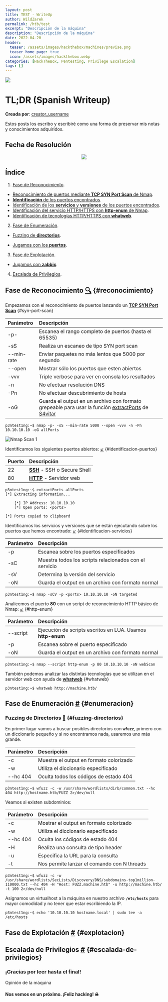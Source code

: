 ```yaml
---
layout: post
title: TEST - WriteUp
author: WildZarek
permalink: /htb/test
excerpt: "Descripción de la máquina"
description: "Descripción de la máquina"
date: 2022-04-20
header:
  teaser: /assets/images/hackthebox/machines/previse.png
  teaser_home_page: true
  icon: /assets/images/hackthebox.webp
categories: [HackTheBox, Pentesting, Privilege Escalation]
tags: []
---
```


<img class="machine-info" src="/assets/images/hackthebox/machines/previse.png" />

# TL;DR (Spanish Writeup)

**Creada por**: [creator_username](https://www.hackthebox.eu/profile/user_id)

Estos posts los escribo y escribiré como una forma de preservar mis notas y conocimientos adquiridos.

## Fecha de Resolución

<p align="center">
  <a href="https://www.hackthebox.com/achievement/machine/18979/373">
    <img class="pwned-date" src="/assets/images/hackthebox/machines/previse/pwned_date.png">
  </a>
</p>

## Índice

1. [Fase de Reconocimiento](#reconocimiento).
  * [Reconocimiento de puertos mediante **TCP SYN Port Scan** de Nmap](#syn-port-scan).
  * [**Identificación** de los puertos encontrados](#identificacion-puertos).
  * [Identificación de los **servicios** y **versiones** de los puertos encontrados](#identificacion-servicios).
  * [Identificación del servicio HTTP/HTTPS con **http-enum** de Nmap](#http-enum).
  * [Identificación de tecnologías HTTP/HTTPS con **whatweb**](#whatweb).
2. [Fase de Enumeración](#enumeracion).
  * [Fuzzing de **directorios**](#fuzzing-directorios).
  


  * [Jugamos con los **puertos**](#puertos).
3. [Fase de Explotación](#explotacion).
  * [Jugamos con **zabbix**](#zabbix-rce).
4. [Escalada de Privilegios](#escalada-de-privilegios).

## Fase de Reconocimiento [:mag:](#reconocimiento) {#reconocimiento}

Empezamos con el reconocimiento de puertos lanzando un [**TCP SYN Port Scan**](#syn-port-scan) {#syn-port-scan}

| Parámetro  | Descripción |
| :--------- | :---------- |
| -p-        | Escanea el rango completo de puertos (hasta el 65535) |
| -sS        | Realiza un escaneo de tipo SYN port scan              |
| --min-rate | Enviar paquetes no más lentos que 5000 por segundo    |
| --open     | Mostrar sólo los puertos que esten abiertos           |
| -vvv       | Triple verbose para ver en consola los resultados     |
| -n         | No efectuar resolución DNS                            |
| -Pn        | No efectuar descubrimiento de hosts                   |
| -oG        | Guarda el output en un archivo con formato grepeable para usar la función [extractPorts](https://pastebin.com/tYpwpauW) de [S4vitar](https://s4vitar.github.io/)

```console
p3ntest1ng:~$ nmap -p- -sS --min-rate 5000 --open -vvv -n -Pn 10.10.10.10 -oG allPorts
```

![Nmap Scan 1](/assets/images/hackthebox/machines/previse/nmap1.png)

Identificamos los siguientes puertos abiertos: [↙️](#identificacion-puertos) {#identificacion-puertos}

| Puerto | Descripción |
| :----- | :---------- |
| 22     | **[SSH](https://es.wikipedia.org/wiki/Secure_Shell)** - SSH o Secure Shell |
| 80     | **[HTTP](https://es.wikipedia.org/wiki/Servidor_web)** - Servidor web |

```console
p3ntest1ng:~$ extractPorts allPorts 
[*] Extracting information...

    [*] IP Address: 10.10.10.10
    [*] Open ports: <ports>

[*] Ports copied to clipboard
```

Identificamos los servicios y versiones que se están ejecutando sobre los puertos que hemos encontrado: [↙️](#identificacion-servicios) {#identificacion-servicios}

| Parámetro | Descripción |
| :-------- | :---------- |
| -p        | Escanea sobre los puertos especificados                |
| -sC       | Muestra todos los scripts relacionados con el servicio |
| -sV       | Determina la versión del servicio                      |
| -oN       | Guarda el output en un archivo con formato normal      |

```console
p3ntest1ng:~$ nmap -sCV -p <ports> 10.10.10.10 -oN targeted
```

Analicemos el puerto **80** con un script de reconocimiento HTTP básico de Nmap: [↙️](#http-enum) {#http-enum}

| Parámetro | Descripción |
| :-------- | :---------- |
| --script  | Ejecución de scripts escritos en LUA. Usamos **http-enum** |
| -p        | Escanea sobre el puerto especificado |
| -oN       | Guarda el output en un archivo con formato normal |

```console
p3ntest1ng:~$ nmap --script http-enum -p 80 10.10.10.10 -oN webScan
```

También podemos analizar las distintas tecnologías que se utilizan en el servidor web con ayuda de [**whatweb**](#whatweb) {#whatweb}

```console
p3ntest1ng:~$ whatweb http://machine.htb/
```

## Fase de Enumeración [#](#enumeracion) {#enumeracion}

### Fuzzing de Directorios [📌](#fuzzing-directorios) {#fuzzing-directorios}

En primer lugar vamos a buscar posibles directorios con **`wfuzz`**, primero con un diccionario pequeño y si no encontramos nada, usaremos uno más grande.

| Parámetro | Descripción |
| :-------- | :---------- |
| -c        | Muestra el output en formato colorizado |
| -w        | Utiliza el diccionario especificado |
| --hc 404  | Oculta todos los códigos de estado 404 |

```console
p3ntest1ng:~$ wfuzz -c -w /usr/share/wordlists/dirb/common.txt --hc 404 http://hostname.htb/FUZZ 2>/dev/null
```

Veamos si existen subdominios:

| Parámetro | Descripción |
| :-------- | :---------- |
| -c        | Mostrar el output en formato colorizado |
| -w        | Utiliza el diccionario especificado |
| --hc 404  | Oculta los códigos de estado 404 |
| -H        | Realiza una consulta de tipo header |
| -u        | Especifica la URL para la consulta |
| -t        | Nos permite lanzar el comando con N threads |

```console
p3ntest1ng:~$ wfuzz -c -w /usr/share/wordlists/SecLists/Discovery/DNS/subdomains-top1million-110000.txt --hc 404 -H "Host: FUZZ.machine.htb" -u http://machine.htb/ -t 100 2>/dev/null
```

Asignamos un virtualhost a la máquina en nuestro archivo **`/etc/hosts`** para mayor comodidad y no tener que estar escribiendo la IP.

```console
p3ntest1ng:~$ echo '10.10.10.10 hostname.local' | sudo tee -a /etc/hosts
```

## Fase de Explotación [#](#explotacion) {#explotacion}



## Escalada de Privilegios [#](#escalada-de-privilegios) {#escalada-de-privilegios}



### ¡Gracias por leer hasta el final!

Opinión de la máquina

#### Nos vemos en un próximo. ¡Feliz hacking! ☠
